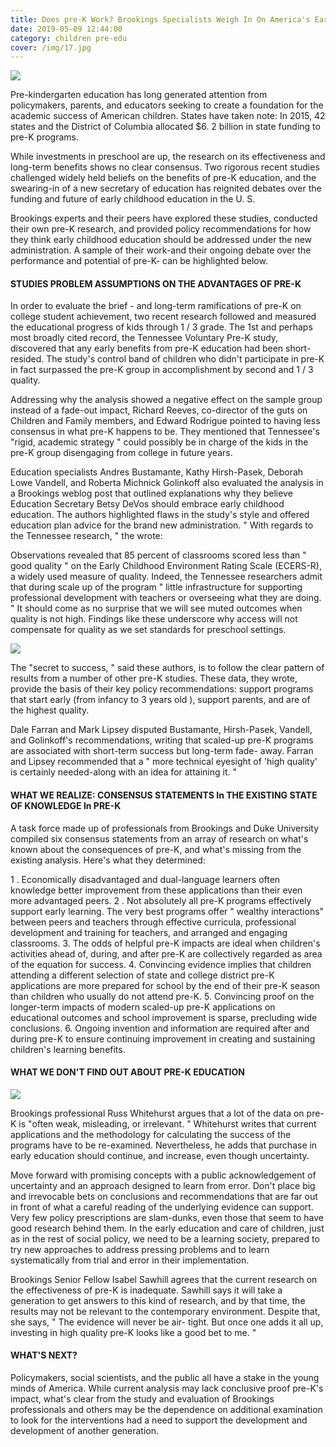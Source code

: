 ```yaml
---
title: Does pre-K Work? Brookings Specialists Weigh In On America's Early Childhood Education Debate
date: 2019-05-09 12:44:00
category: children pre-edu
cover: /img/17.jpg
---
```


![](/img/17.jpg)

Pre-kindergarten education has long generated attention from policymakers, parents, and educators seeking to create a foundation for the academic success of American children. States have taken note: In 2015, 42 states and the District of Columbia allocated $6. 2 billion in state funding to pre-K programs.

While investments in preschool are up, the research on its effectiveness and long-term benefits shows no clear consensus. Two rigorous recent studies challenged widely held beliefs on the benefits of pre-K education, and the swearing-in of a new secretary of education has reignited debates over the funding and future of early childhood education in the U. S.

Brookings experts and their peers have explored these studies, conducted their own pre-K research, and provided policy recommendations for how they think early childhood education should be addressed under the new administration. A sample of their work-and their ongoing debate over the performance and potential of pre-K- can be highlighted below.

<!-- more -->

#### STUDIES PROBLEM ASSUMPTIONS ON THE ADVANTAGES OF PRE-K

In order to evaluate the brief - and long-term ramifications of pre-K on college student achievement, two recent research followed and measured the educational progress of kids through 1 / 3 grade. The 1st and perhaps most broadly cited record, the Tennessee Voluntary Pre-K study, discovered that any early benefits from pre-K education had been short- resided. The study's control band of children who didn't participate in pre-K in fact surpassed the pre-K group in accomplishment by second and 1 / 3 quality.

Addressing why the analysis showed a negative effect on the sample group instead of a fade-out impact, Richard Reeves, co-director of the guts on Children and Family members, and Edward Rodrigue pointed to having less consensus in what pre-K happens to be. They mentioned that Tennessee's "rigid, academic strategy " could possibly be in charge of the kids in the pre-K group disengaging from college in future years.

Education specialists Andres Bustamante, Kathy Hirsh-Pasek, Deborah Lowe Vandell, and Roberta Michnick Golinkoff also evaluated the analysis in a Brookings weblog post that outlined explanations why they believe Education Secretary Betsy DeVos should embrace early childhood education. The authors highlighted flaws in the study's style and offered education plan advice for the brand new administration. " With regards to the Tennessee research, " the wrote:

Observations revealed that 85 percent of classrooms scored less than " good quality " on the Early Childhood Environment Rating Scale (ECERS-R), a widely used measure of quality. Indeed, the Tennessee researchers admit that during scale up of the program " little infrastructure for supporting professional development with teachers or overseeing what they are doing. " It should come as no surprise that we will see muted outcomes when quality is not high. Findings like these underscore why access will not compensate for quality as we set standards for preschool settings.

![](/img/19.jpg)

The "secret to success, " said these authors, is to follow the clear pattern of results from a number of other pre-K studies. These data, they wrote, provide the basis of their key policy recommendations: support programs that start early (from infancy to 3 years old ), support parents, and are of the highest quality.

Dale Farran and Mark Lipsey disputed Bustamante, Hirsh-Pasek, Vandell, and Golinkoff's recommendations, writing that scaled-up pre-K programs are associated with short-term success but long-term fade- away. Farran and Lipsey recommended that a " more technical eyesight of 'high quality' is certainly needed-along with an idea for attaining it. "

#### WHAT WE REALIZE: CONSENSUS STATEMENTS In THE EXISTING STATE OF KNOWLEDGE In PRE-K

A task force made up of professionals from Brookings and Duke University compiled six consensus statements from an array of research on what's known about the consequences of pre-K, and what's missing from the existing analysis. Here's what they determined:

1 . Economically disadvantaged and dual-language learners often knowledge better improvement from these applications than their even more advantaged peers.
2 . Not absolutely all pre-K programs effectively support early learning. The very best programs offer " wealthy interactions" between peers and teachers through effective curricula, professional development and training for teachers, and arranged and engaging classrooms.
3. The odds of helpful pre-K impacts are ideal when children's activities ahead of, during, and after pre-K are collectively regarded as area of the equation for success.
4. Convincing evidence implies that children attending a different selection of state and college district pre-K applications are more prepared for school by the end of their pre-K season than children who usually do not attend pre-K.
5. Convincing proof on the longer-term impacts of modern scaled-up pre-K applications on educational outcomes and school improvement is sparse, precluding wide conclusions.
6. Ongoing invention and information are required after and during pre-K to ensure continuing improvement in creating and sustaining children's learning benefits.

#### WHAT WE DON'T FIND OUT ABOUT PRE-K EDUCATION

![](/img/18.jpg)

Brookings professional Russ Whitehurst argues that a lot of the data on pre-K is "often weak, misleading, or irrelevant. " Whitehurst writes that current applications and the methodology for calculating the success of the programs have to be re-examined. Nevertheless, he adds that purchase in early education should continue, and increase, even though uncertainty.

Move forward with promising concepts with a public acknowledgement of uncertainty and an approach designed to learn from error. Don't place big and irrevocable bets on conclusions and recommendations that are far out in front of what a careful reading of the underlying evidence can support. Very few policy prescriptions are slam-dunks, even those that seem to have good research behind them. In the early education and care of children, just as in the rest of social policy, we need to be a learning society, prepared to try new approaches to address pressing problems and to learn systematically from trial and error in their implementation.

Brookings Senior Fellow Isabel Sawhill agrees that the current research on the effectiveness of pre-K is inadequate. Sawhill says it will take a generation to get answers to this kind of research, and by that time, the results may not be relevant to the contemporary environment. Despite that, she says, " The evidence will never be air- tight. But once one adds it all up, investing in high quality pre-K looks like a good bet to me. "

#### WHAT'S NEXT?

Policymakers, social scientists, and the public all have a stake in the young minds of America. While current analysis may lack conclusive proof pre-K's impact, what's clear from the study and evaluation of Brookings professionals and others may be the dependence on additional examination to look for the interventions had a need to support the development and development of another generation.